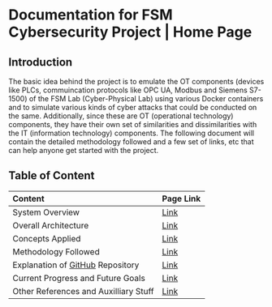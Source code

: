 # Documentation for FSM Cybersecurity Project | Home Page

<!-- Welcome to your new documentation site! First, configure your `_config.yml` to remove the demo content and adjust your own settings. [See config documentation](https://olivier3lanc.github.io/Jekyll-LibDoc/libdoc-config.html) -->

## Introduction 
The basic idea behind the project is to emulate the OT components (devices like PLCs, commuincation protocols like OPC UA, Modbus and Siemens S7-1500) of the FSM Lab (Cyber-Physical Lab) using various Docker containers and to simulate various kinds of cyber attacks that could be conducted on the same. Additionally, since these are OT (operational technology) components, they have their own set of similarities and dissimilarities with the IT (information technology) components. The following document will contain the detailed methodology followed and a few set of links, etc that can help anyone get started with the project.

## Table of Content

| **Content** | **Page Link** |
| :-------| :---------|
| System Overview | [Link](1_system_overview.md) |
| Overall Architecture | [Link](2_overall_architecture.md) |
| Concepts Applied | [Link](3_concepts.md) |
| Methodology Followed | [Link](4_methodology.md) |
| Explanation of [GitHub](https://github.com/imangi-iit/fsm-cybersec) Repository | [Link](5_github.md) |
| Current Progress and Future Goals | [Link](6_progress.md) |
| Other References and Auxilliary Stuff | [Link](7_auxilliary.md) |
